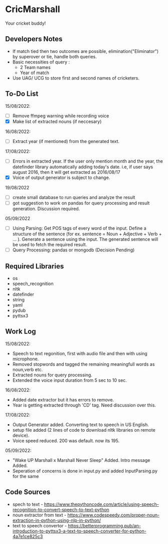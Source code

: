 # CricMarshall
Your cricket buddy!


## Developers Notes

* If match tied then two outcomes are possible, elimination("Eliminator") by superover or tie, handle both queries.
* Basic necessities of query : 
    * 2 Team names
    * Year of match
* Use UAG/ UCG to store first and second names of cricketers.

## To-Do List
15/08/2022: 

- [ ] Remove ffmpeg warning while recording voice
- [x] Make list of extracted nouns (if neccesary)

16/08/2022:
- [ ] Extract year (if mentioned) from the generated text.

17/08/2022:
- [ ] Errors in extracted year. If the user only mention month and the year, the datefinder library automatically adding today's date. 
   i.e, if user says august 2016, then it will get extracted as 2016/08/17
- [x] Voice of output generator is subject to change.

19/08/2022
- [ ] create small database to run queries and analyze the result
- [ ] got suggestion to work on pandas for query processing and result generation. Discussion required.

05/09/2022
- [ ] Using Parsing: Get POS tags of every word of the input. Define a structure of the sentence (for ex. sentence = Noun + Adjective + Verb + ... ). Generate a sentence using the input. The generated sentence will be used to fetch the required result.
- [ ] Query Processing: pandas or mongodb (Decision Pending)

## Required Libraries
* os 
* speech_recognition
* nltk
* datefinder
* string
* yaml
* pydub
* pyttsx3

## Work Log
15/08/2022: 
* Speech to text regonition, first with audio file and then with using microphone.
* Removed stopwords and tagged the remaining meaningfull words as noun,verb etc.
* Extracted nouns for query processing.
* Extended the voice input duration from 5 sec to 10 sec.

16/08/2022:
* Added date extractor but it has errors to remove.
* Year is getting extracted through 'CD' tag. Need discussion over this.

17/08/2022:
* Output Generator added. Converting text to speech in US English.
* setup file added (2 lines of code to download nltk libraries on remote device).
* Voice speed reduced. 200 was default. now its 195.

05/09/2022:
*  "Wake UP Marshall x Marshall Never Sleep" Added. Intro message Added.
*  Seperation of concerns is done in input.py and added InputParsing.py for the same


## Code Sources
* spech to text - https://www.thepythoncode.com/article/using-speech-recognition-to-convert-speech-to-text-python
* noun extractor from text - https://www.codespeedy.com/proper-noun-extraction-in-python-using-nlp-in-python/
* text to speech convertor - https://betterprogramming.pub/an-introduction-to-pyttsx3-a-text-to-speech-converter-for-python-4a7e1ce825c3
